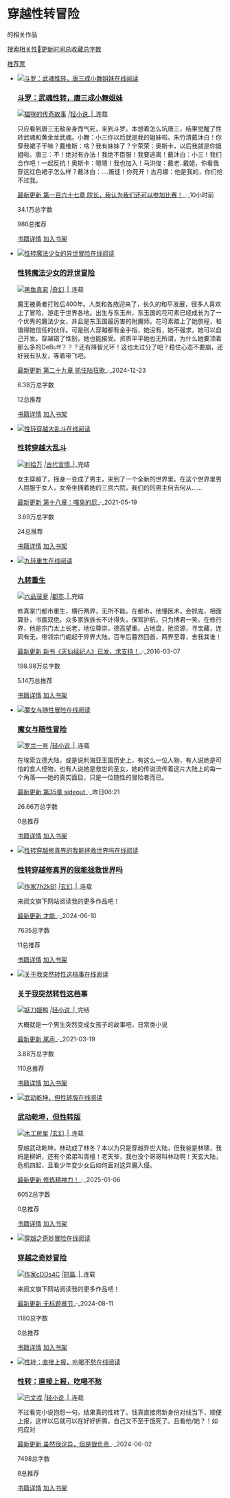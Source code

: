 # 穿越性转冒险

的相关作品

[搜索相关性](javascript:)[更新时间](javascript:)[总收藏](javascript:)[总字数](javascript:)

[推荐票](javascript:;)

-   [![斗罗：武魂性转，唐三成小舞姐妹在线阅读](//bookcover.yuewen.com/qdbimg/349573/1042196447/150.webp)](//www.qidian.com/book/1042196447/)
    
    ### [斗罗：武魂性转，唐三成小舞姐妹](//www.qidian.com/book/1042196447/ "斗罗：武魂性转，唐三成小舞姐妹在线阅读")
    
    ![](//qdfepccdn.qidian.com/www.qidian.com/images/user.bcb60..png)[猫咪的传奇故事](//my.qidian.com/author/433457377/) _|_[轻小说](//www.qidian.com/2cy/)_|_连载
    
    只应看到唐三无敌金身而气死，来到斗罗。本想着怎么坑唐三，结果觉醒了性转武魂和黄金龙武魂。小舞：小三你以后就是我的姐妹啦。朱竹清戴沐白！你穿我裙子干嘛？戴维斯：啥？我有妹妹了？宁荣荣：奥斯卡，以后我就是你姐姐啦。唐三：不！绝对有办法！我绝不臣服！我要逃离！戴沐白：小三！我们合作吧！一起反抗！奥斯卡：嗯嗯！我也加入！马洪俊：戴老..戴姐，你看我穿这红色裙子怎么样？戴沐白：....叛徒！你死开！古月娜：他是我的，你们抢不过我。
    
    [最新更新 第一百六十七章 院长，我认为我们还可以参加比赛！](//www.qidian.com/chapter/1042196447/825099943/)_·_10小时前
    
    34.1万总字数
    
    986总推荐
    
    [书籍详情](//www.qidian.com/book/1042196447/) [加入书架](javascript:)
    
-   [![性转魔法少女的异世冒险在线阅读](//bookcover.yuewen.com/qdbimg/349573/1042803175/150.webp)](//www.qidian.com/book/1042803175/)
    
    ### [性转魔法少女的异世冒险](//www.qidian.com/book/1042803175/ "性转魔法少女的异世冒险在线阅读")
    
    ![](//qdfepccdn.qidian.com/www.qidian.com/images/user.bcb60..png)[黑鱼真君](//my.qidian.com/author/433559692/) _|_[奇幻](//www.qidian.com/qihuan/)_|_连载
    
    魔王被勇者打败后400年。人类和各族迎来了，长久的和平发展，很多人喜欢上了冒险，游走于世界各地。出生与东玉州，东玉国的花可素已经成长为了一个优秀的魔法少女，并且是东玉国最厉害的附魔师。花可素踏上了她旅程，和值得她信任的伙伴。可是别人穿越都有金手指，她没有，她不强求，她可以自己开发。穿越错了性别，她也能接受。资质平平她也无所谓，为什么她要顶着那么多的DeBuff？？？还有降智光环！这也太过分了吧？稳住心态不要崩，还好我有队友，等着带飞吧。
    
    [最新更新 第二十九章 抓住陆狂歌](//read.qidian.com/chapter/DGViKGWCowDH0qbqCO3QNg2/lgJDxBSX9U36ItTi_ILQ7A2/)_·_2024-12-23
    
    6.38万总字数
    
    12总推荐
    
    [书籍详情](//www.qidian.com/book/1042803175/) [加入书架](javascript:)
    
-   [![性转穿越大乱斗在线阅读](//bookcover.yuewen.com/qdbimg/349573/1027862594/150.webp)](//www.qidian.com/book/1027862594/)
    
    ### [性转穿越大乱斗](//www.qidian.com/book/1027862594/ "性转穿越大乱斗在线阅读")
    
    ![](//qdfepccdn.qidian.com/www.qidian.com/images/user.bcb60..png)[刘拾万](//my.qidian.com/author/11779882/) _|_[古代言情](//www.qidian.com/gdyq/)_|_完结
    
    女主穿越了，摇身一变成了男主，来到了一个全新的世界里。在这个世界里男人屈服于女人，女帝坐拥着她的三宫六院，我们的的男主何去何从……
    
    [最新更新 第十八章：嘎臭的屁](//read.qidian.com/chapter/TMaFV8gkA-iRTIpqx7GUJA2/wuZlKUQwkX7M5j8_3RRvhw2/)_·_2021-05-19
    
    3.69万总字数
    
    24总推荐
    
    [书籍详情](//www.qidian.com/book/1027862594/) [加入书架](javascript:)
    
-   [![九转重生在线阅读](//bookcover.yuewen.com/qdbimg/349573/3397933/150.webp)](//www.qidian.com/book/3397933/)
    
    ### [九转重生](//www.qidian.com/book/3397933/ "九转重生在线阅读")
    
    ![](//qdfepccdn.qidian.com/www.qidian.com/images/user.bcb60..png)[六品菠萝](//my.qidian.com/author/4300967/) _|_[都市](//www.qidian.com/dushi/)_|_完结
    
    修真掌门都市重生，横行两界，无所不能。在都市，他懂医术，会抓鬼，相面算卦，书画双绝。众多家族族长不计得失，保驾护航，只为博君一笑。在修行界，他是宗门太上长老，地位尊崇，德高望重。占地盘，抢资源，寻宝藏，连同有无，带领宗门崛起于异界大陆。百年后暮然回首，两界至尊，舍我其谁！
    
    [最新更新 新书《天仙经纪人》已发，求支持！](//www.qidian.com/chapter/3397933/259989104/)_·_2016-03-07
    
    198.98万总字数
    
    5.14万总推荐
    
    [书籍详情](//www.qidian.com/book/3397933/) [加入书架](javascript:)
    
-   [![魔女与随性冒险在线阅读](//bookcover.yuewen.com/qdbimg/349573/1042436739/150.webp)](//www.qidian.com/book/1042436739/)
    
    ### [魔女与随性冒险](//www.qidian.com/book/1042436739/ "魔女与随性冒险在线阅读")
    
    ![](//qdfepccdn.qidian.com/www.qidian.com/images/user.bcb60..png)[罗兰一号](//my.qidian.com/author/433511147/) _|_[轻小说](//www.qidian.com/2cy/)_|_连载
    
    在埃索立德大陆，或是说利海亚王国历史上，有这么一位人物，有人说她是可怕的食人怪物，也有人说她是救世的圣女，她的传说流传着这片大陆上的每一个角落——她的真实面目，只是一位随性的冒险者而已。
    
    [最新更新 第35章 sideout](//read.qidian.com/chapter/Qn2LOQbwuKnywypLIF-xfQ2/ICzcRlVEAjbM5j8_3RRvhw2/)_·_昨日08:21
    
    26.66万总字数
    
    0总推荐
    
    [书籍详情](//www.qidian.com/book/1042436739/) [加入书架](javascript:)
    
-   [![性转穿越修真界的我能拯救世界吗在线阅读](//bookcover.yuewen.com/qdbimg/349573/1040567207/150.webp)](//www.qidian.com/book/1040567207/)
    
    ### [性转穿越修真界的我能拯救世界吗](//www.qidian.com/book/1040567207/ "性转穿越修真界的我能拯救世界吗在线阅读")
    
    ![](//qdfepccdn.qidian.com/www.qidian.com/images/user.bcb60..png)[作家7h2kB1](//my.qidian.com/author/433216951/) _|_[玄幻](//www.qidian.com/xuanhuan/)_|_连载
    
    来阅文旗下网站阅读我的更多作品吧！
    
    [最新更新 才能](//read.qidian.com/chapter/TnVqH4TzvQMWzoixFRpo5g2/4YNl8qUDxhGaGfXRMrUjdw2/)_·_2024-06-10
    
    7635总字数
    
    11总推荐
    
    [书籍详情](//www.qidian.com/book/1040567207/) [加入书架](javascript:)
    
-   [![关于我突然转性这档事在线阅读](//bookcover.yuewen.com/qdbimg/349573/1017668699/150.webp)](//www.qidian.com/book/1017668699/)
    
    ### [关于我突然转性这档事](//www.qidian.com/book/1017668699/ "关于我突然转性这档事在线阅读")
    
    ![](//qdfepccdn.qidian.com/www.qidian.com/images/user.bcb60..png)[妖刀姬鸭](//my.qidian.com/author/429542537/) _|_[轻小说](//www.qidian.com/2cy/)_|_完结
    
    大概就是一个男生突然变成女孩子的故事吧，日常类小说
    
    [最新更新 尾声](//read.qidian.com/chapter/zuvBeN_-QIvjwjPmxXY4LA2/WeOq6qjy5WtMs5iq0oQwLQ2/)_·_2021-03-19
    
    3.88万总字数
    
    110总推荐
    
    [书籍详情](//www.qidian.com/book/1017668699/) [加入书架](javascript:)
    
-   [![武动乾坤，但性转版在线阅读](//bookcover.yuewen.com/qdbimg/349573/1043090629/150.webp)](//www.qidian.com/book/1043090629/)
    
    ### [武动乾坤，但性转版](//www.qidian.com/book/1043090629/ "武动乾坤，但性转版在线阅读")
    
    ![](//qdfepccdn.qidian.com/www.qidian.com/images/user.bcb60..png)[木工房里](//my.qidian.com/author/433607530/) _|_[玄幻](//www.qidian.com/xuanhuan/)_|_连载
    
    穿越武动乾坤，林动成了林冬？本以为只是穿越异世大陆，但我爸是林啸，我妈是柳妍，还有个弟弟叫青檀！老天爷，我也没个哥哥叫林动啊！天玄大陆，危机四起，且看少年变少女后如何面对这异魔入侵。
    
    [最新更新 修炼精神力！](//read.qidian.com/chapter/5_fB8VWaSHEKgXB091LLaA2/iNOw5KqEWna2uJcMpdsVgA2/)_·_2025-01-06
    
    6052总字数
    
    0总推荐
    
    [书籍详情](//www.qidian.com/book/1043090629/) [加入书架](javascript:)
    
-   [![穿越之奇妙冒险在线阅读](//bookcover.yuewen.com/qdbimg/349573/1041434098/150.webp)](//www.qidian.com/book/1041434098/)
    
    ### [穿越之奇妙冒险](//www.qidian.com/book/1041434098/ "穿越之奇妙冒险在线阅读")
    
    ![](//qdfepccdn.qidian.com/www.qidian.com/images/user.bcb60..png)[作家cDDs4C](//my.qidian.com/author/433358374/) _|_[短篇](//www.qidian.com/duanpian/)_|_连载
    
    来阅文旗下网站阅读我的更多作品吧！
    
    [最新更新 无标题章节](//read.qidian.com/chapter/oOhOhqveBTUAFWAflvxzYg2/eQYaJkjoWinwrjbX3WA1AA2/)_·_2024-08-11
    
    1180总字数
    
    0总推荐
    
    [书籍详情](//www.qidian.com/book/1041434098/) [加入书架](javascript:)
    
-   [![性转：直接上报，吃喝不愁在线阅读](//bookcover.yuewen.com/qdbimg/349573/1038413310/150.webp)](//www.qidian.com/book/1038413310/)
    
    ### [性转：直接上报，吃喝不愁](//www.qidian.com/book/1038413310/ "性转：直接上报，吃喝不愁在线阅读")
    
    ![](//qdfepccdn.qidian.com/www.qidian.com/images/user.bcb60..png)[巴文戎](//my.qidian.com/author/433155559/) _|_[轻小说](//www.qidian.com/2cy/)_|_连载
    
    不过看完小说抱怨一句，结果真的性转了。钱真直接用新身份对线当下，顺便上报，这样以后就可以在好好折腾，自己又不至于饿死了。且看他/她？！如何应对
    
    [最新更新 虽然很诧异，但是很负责](//read.qidian.com/chapter/fqpkHfYOoWbxq9ZHzk0vMw2/-Oe1AEyq4rZp4rPq4Fd4KQ2/)_·_2024-06-02
    
    7498总字数
    
    8总推荐
    
    [书籍详情](//www.qidian.com/book/1038413310/) [加入书架](javascript:)